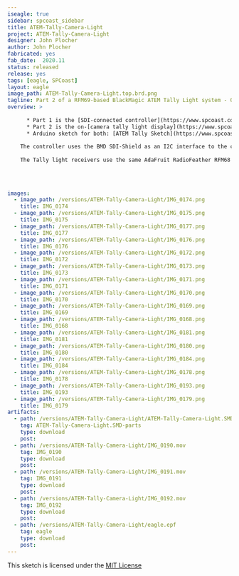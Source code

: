 ```yaml
---
iseagle: true
sidebar: spcoast_sidebar
title: ATEM-Tally-Camera-Light
project: ATEM-Tally-Camera-Light
designer: John Plocher
author: John Plocher
fabricated: yes
fab_date:  2020.11
status: released
release: yes
tags: [eagle, SPCoast]
layout: eagle
image_path: ATEM-Tally-Camera-Light.top.brd.png
tagline: Part 2 of a RFM69-based BlackMagic ATEM Tally Light system - On Camera Light
overview: >
    
      * Part 1 is the [SDI-connected controller](https://www.spcoast.com/pages/ATEM-Tally-SDI.html)
      * Part 2 is the on-[camera tally light display](https://www.spcoast.com/pages/ATEM-Tally-Camera-Light.html)
      * Arduino sketch for both: [ATEM Tally Sketch](https://www.spcoast.com/pages/ATEMTallyLightRadio.html)
    
    The controller uses the BMD SDI-Shield as an I2C interface to the control signals embedded in the SDI video stream emitted by the ATEM switchers, connected to an AdaFruit RadioFeather AVR 32u4 RFM69 controller and an AdaFruit neopixel strip.  
    
    The Tally light receivers use the same AdaFruit RadioFeather RFM68 AVR 32U4 sticks with a NeoPixel RGB (not RGBW!) strip that displays Red (LIVE), dim Green (PREVIEW) or dim Blue (operational but not currently selected).
    
    
    
    
images:
  - image_path: /versions/ATEM-Tally-Camera-Light/IMG_0174.png
    title: IMG_0174
  - image_path: /versions/ATEM-Tally-Camera-Light/IMG_0175.png
    title: IMG_0175
  - image_path: /versions/ATEM-Tally-Camera-Light/IMG_0177.png
    title: IMG_0177
  - image_path: /versions/ATEM-Tally-Camera-Light/IMG_0176.png
    title: IMG_0176
  - image_path: /versions/ATEM-Tally-Camera-Light/IMG_0172.png
    title: IMG_0172
  - image_path: /versions/ATEM-Tally-Camera-Light/IMG_0173.png
    title: IMG_0173
  - image_path: /versions/ATEM-Tally-Camera-Light/IMG_0171.png
    title: IMG_0171
  - image_path: /versions/ATEM-Tally-Camera-Light/IMG_0170.png
    title: IMG_0170
  - image_path: /versions/ATEM-Tally-Camera-Light/IMG_0169.png
    title: IMG_0169
  - image_path: /versions/ATEM-Tally-Camera-Light/IMG_0168.png
    title: IMG_0168
  - image_path: /versions/ATEM-Tally-Camera-Light/IMG_0181.png
    title: IMG_0181
  - image_path: /versions/ATEM-Tally-Camera-Light/IMG_0180.png
    title: IMG_0180
  - image_path: /versions/ATEM-Tally-Camera-Light/IMG_0184.png
    title: IMG_0184
  - image_path: /versions/ATEM-Tally-Camera-Light/IMG_0178.png
    title: IMG_0178
  - image_path: /versions/ATEM-Tally-Camera-Light/IMG_0193.png
    title: IMG_0193
  - image_path: /versions/ATEM-Tally-Camera-Light/IMG_0179.png
    title: IMG_0179
artifacts:
  - path: /versions/ATEM-Tally-Camera-Light/ATEM-Tally-Camera-Light.SMD-parts.csv
    tag: ATEM-Tally-Camera-Light.SMD-parts
    type: download
    post: 
  - path: /versions/ATEM-Tally-Camera-Light/IMG_0190.mov
    tag: IMG_0190
    type: download
    post: 
  - path: /versions/ATEM-Tally-Camera-Light/IMG_0191.mov
    tag: IMG_0191
    type: download
    post: 
  - path: /versions/ATEM-Tally-Camera-Light/IMG_0192.mov
    tag: IMG_0192
    type: download
    post: 
  - path: /versions/ATEM-Tally-Camera-Light/eagle.epf
    tag: eagle
    type: download
    post: 
---
```



This sketch is licensed under the [MIT License](https://opensource.org/licenses/MIT)
